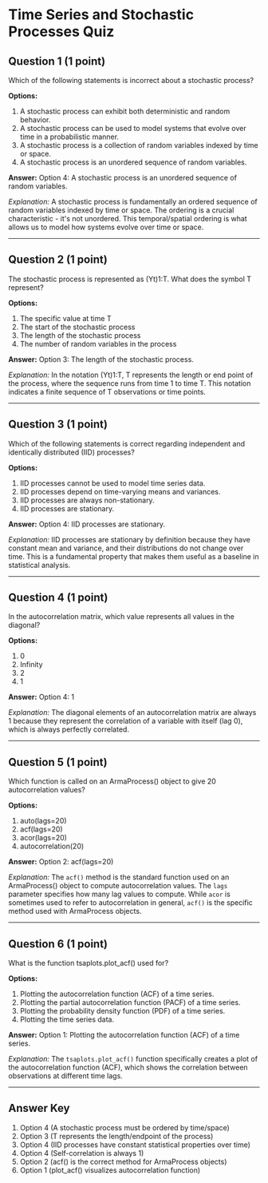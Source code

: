 # Time Series and Stochastic Processes Quiz

## Question 1 (1 point)
Which of the following statements is incorrect about a stochastic process?

**Options:**
1. A stochastic process can exhibit both deterministic and random behavior.
2. A stochastic process can be used to model systems that evolve over time in a probabilistic manner.
3. A stochastic process is a collection of random variables indexed by time or space.
4. A stochastic process is an unordered sequence of random variables.

**Answer:** Option 4: A stochastic process is an unordered sequence of random variables.

*Explanation:* A stochastic process is fundamentally an ordered sequence of random variables indexed by time or space. The ordering is a crucial characteristic - it's not unordered. This temporal/spatial ordering is what allows us to model how systems evolve over time or space.

---

## Question 2 (1 point)
The stochastic process is represented as (Yt)1:T. What does the symbol T represent?

**Options:**
1. The specific value at time T
2. The start of the stochastic process
3. The length of the stochastic process
4. The number of random variables in the process

**Answer:** Option 3: The length of the stochastic process.

*Explanation:* In the notation (Yt)1:T, T represents the length or end point of the process, where the sequence runs from time 1 to time T. This notation indicates a finite sequence of T observations or time points.

---

## Question 3 (1 point)
Which of the following statements is correct regarding independent and identically distributed (IID) processes?

**Options:**
1. IID processes cannot be used to model time series data.
2. IID processes depend on time-varying means and variances.
3. IID processes are always non-stationary.
4. IID processes are stationary.

**Answer:** Option 4: IID processes are stationary.

*Explanation:* IID processes are stationary by definition because they have constant mean and variance, and their distributions do not change over time. This is a fundamental property that makes them useful as a baseline in statistical analysis.

---

## Question 4 (1 point)
In the autocorrelation matrix, which value represents all values in the diagonal?

**Options:**
1. 0
2. Infinity
3. 2
4. 1

**Answer:** Option 4: 1

*Explanation:* The diagonal elements of an autocorrelation matrix are always 1 because they represent the correlation of a variable with itself (lag 0), which is always perfectly correlated.

---

## Question 5 (1 point)
Which function is called on an ArmaProcess() object to give 20 autocorrelation values?

**Options:**
1. auto(lags=20)
2. acf(lags=20)
3. acor(lags=20)
4. autocorrelation(20)

**Answer:** Option 2: acf(lags=20)

*Explanation:* The `acf()` method is the standard function used on an ArmaProcess() object to compute autocorrelation values. The `lags` parameter specifies how many lag values to compute. While `acor` is sometimes used to refer to autocorrelation in general, `acf()` is the specific method used with ArmaProcess objects.

---

## Question 6 (1 point)
What is the function tsaplots.plot_acf() used for?

**Options:**
1. Plotting the autocorrelation function (ACF) of a time series.
2. Plotting the partial autocorrelation function (PACF) of a time series.
3. Plotting the probability density function (PDF) of a time series.
4. Plotting the time series data.

**Answer:** Option 1: Plotting the autocorrelation function (ACF) of a time series.

*Explanation:* The `tsaplots.plot_acf()` function specifically creates a plot of the autocorrelation function (ACF), which shows the correlation between observations at different time lags.

---

## Answer Key
1. Option 4 (A stochastic process must be ordered by time/space)
2. Option 3 (T represents the length/endpoint of the process)
3. Option 4 (IID processes have constant statistical properties over time)
4. Option 4 (Self-correlation is always 1)
5. Option 2 (acf() is the correct method for ArmaProcess objects)
6. Option 1 (plot_acf() visualizes autocorrelation function)